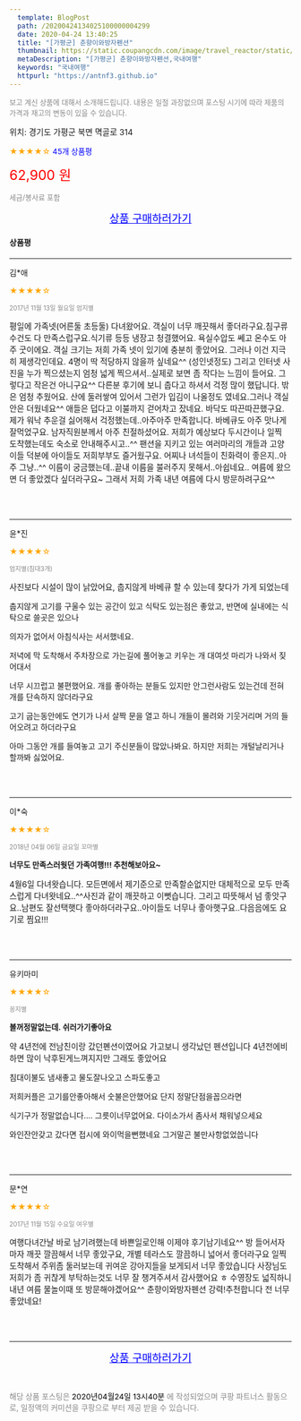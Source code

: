 ```yaml
---
  template: BlogPost
  path: /20200424134025100000004299
  date: 2020-04-24 13:40:25
  title: "[가평군] 춘향이와방자펜션"
  thumbnail: https://static.coupangcdn.com/image/travel_reactor/static/booking/image/pension/ddnayo/5834c42b-fbcb-4db1-a43d-ed6f5dadc9dd.jpg
  metaDescription: "[가평군] 춘향이와방자펜션,국내여행"
  keywords: "국내여행"
  httpurl: "https://antnf3.github.io"
---
```

  
<span style="color: #888;font-size:0.8rem">보고 계신 상품에 대해서 소개해드립니다.
내용은 일절 과장없으며 포스팅 시기에 따라 제품의 가격과 재고의 변동이 있을 수 있습니다.</span>
  
<span style="font-size: 0.9rem;">위치: 경기도 가평군 북면 멱골로 314</span>
  
<span style="color: orange;">★★★★☆</span> <span style="color: blue;font-size: 0.85rem;">45개 상품평</span>
  
<span style="color: red;font-size: 1.5rem;">62,900 원</span>
  
<span style="color: #888;font-size:0.8rem">세금/봉사료 포함</span>





<p align="center"><a href="http://me2.do/GurM6KRn" style="font-size: 1.2rem; color: blue;">상품 구매하러가기</a></p>

#### 상품평
  
---
  
김*애
    
<span style="color: orange;">★★★★☆</span>
    
<span style="color: #888;font-size:0.7rem">2017년 11월 13일 월요일 엄지별</span>
    

    
<span style="font-size: 0.9rem;">평일에 가족넷(어른둘 초등둘) 다녀왔어요. 객실이 너무 깨끗해서 좋더라구요.침구류 수건도 다 만족스럽구요.식기류 등등 냉장고 청결했어요. 욕실수압도 쎄고 온수도 아주 굿이에요.
객실 크기는 저희 가족 넷이 있기에 충분히 좋았어요. 그러나 이건 지극히 제생각인데요. 4명이 딱 적당하지 않을까 싶네요^^ (성인넷정도) 그리고 인터넷 사진을 누가 찍으셨는지 엄청 넓게 찍으셔서..실제로 보면 좀 작다는 느낌이 들어요. 그렇다고 작은건 아니구요^^
다른분 후기에 보니 춥다고 하셔서 걱정 많이 했답니다. 밖은 엄청 추웠어요. 산에 둘러쌓여 있어서 그런가 입김이 나올정도 였네요.그러나 객실안은 더웠네요^^ 애들은 덥다고 이불까지 걷어차고 잤네요. 바닥도 따끈따끈했구요. 제가 워낙 추운걸 싫어해서 걱정했는데..아주아주 만족합니다. 바베큐도 아주 맛나게 잘먹었구요. 남자직원분께서 아주 친절하셨어요. 저희가 예상보다 두시간이나 일찍 도착했는데도 숙소로 안내해주시고..^^
팬션을 지키고 있는 여러마리의 개들과 고양이들 덕분에 아이들도 저희부부도 즐거웠구요. 어찌나 녀석들이 친화력이 좋은지..아주 그냥..^^ 이름이 궁금했는데..끝내 이름을 불러주지 못해서..아쉽네요..
여름에 왔으면 더 좋았겠다 싶더라구요~ 그래서 저희 가족 내년 여름에 다시 방문하려구요^^</span>
    
<br>
<br>

---
  
윤*진
    
<span style="color: orange;">★★★★☆</span>
    
<span style="color: #888;font-size:0.7rem">엄지별(침대3개)</span>
    

    
<span style="font-size: 0.9rem;">사진보다 시설이 많이 낡았어요,  춥지않게 바베큐 할 수 있는데 찾다가 가게 되었는데

 춥지않게 고기를 구울수 있는 공간이 있고 식탁도 있는점은 좋았고,  반면에 실내에는 식탁으로 쓸곳은 있으나

의자가 없어서 아침식사는 서서했네요.

저녁에 막 도착해서 주차장으로 가는길에 풀어놓고 키우는 개 대여섯 마리가 나와서 짖어대서

너무 시끄럽고 불편했어요.  개를 좋아하는 분들도 있지만 안그런사람도 있는건데 전혀 개를 단속하지 않더라구요

고기 굽는동안에도 연기가 나서 살짝 문을 열고 하니 개들이 몰려와 기웃거리며 거의 들어오려고 하더라구요

아마 그동안 개를 들여놓고 고기 주신분들이 많았나봐요.  하지만 저희는 개털날리거나 할까봐 싫었어요.</span>
    
<br>
<br>

---
  
이*숙
    
<span style="color: orange;">★★★★☆</span>
    
<span style="color: #888;font-size:0.7rem">2018년 04월 06일 금요일 꼬마별</span>
    
<span style="font-size:0.85rem">**너무도 만족스러웟던 가족여행!!! 추천해보아요~**</span>
    
<span style="font-size: 0.9rem;">4월6일 다녀왓습니다. 모든면에서 제기준으로 만족할순없지만 
대체적으로 모두 만족스럽게 다녀왓네요..^^사진과 같이 깨끗하고 이뻣습니다. 그리고 따뜻해서 넘 좋앗구요..남편도 잘선택햇다 좋아하더라구요..아이들도 너무나 좋아햇구요..다음음에도 요기로 찜요!!!</span>
    
<br>
<br>

---
  
유키마미
    
<span style="color: orange;">★★★★☆</span>
    
<span style="color: #888;font-size:0.7rem">꽁지별</span>
    
<span style="font-size:0.85rem">**볼꺼정말없는데. 쉬러가기좋아요**</span>
    
<span style="font-size: 0.9rem;">약 4년전에 전남친이랑 갔던폔션이였어요
가고보니 생각났던 펜션입니다 
4년전에비하면 많이 낙후된게느껴지지만
그래도 좋았어요

침대이불도 냄새좋고 물도잘나오고 스파도좋고

저희커플은 고기를안좋아해서 숫불은안했어요
단지 정말단점을꼽으라면

식기구가 정말없습니다....
그릇이너무없어요. 다이소가서 좀사서 채워넣으세요

와인잔안갖고 갔다면 접시에 와이먹을뻔했네요
그거말곤 불만사항없었씁니다</span>
    
<br>
<br>

---
  
문*연
    
<span style="color: orange;">★★★★☆</span>
    
<span style="color: #888;font-size:0.7rem">2017년 11월 15일 수요일 여우별</span>
    

    
<span style="font-size: 0.9rem;">여행다녀간날 바로 남기려했는데 바쁜일로인해 이제야 후기남기네요^^
방 들어서자마자 깨끗 깔끔해서 너무 좋았구요,
개별 테라스도 깔끔하니 넓어서 좋더라구요
일찍 도착해서 주위좀 둘러보는데 귀여운 강아지들을 보게되서 너무 좋았습니다
사장님도 저희가 좀 귀찮게 부탁하는것도 너무 잘 챙겨주셔서 감사했어요 ㅎ
수영장도 넓직하니 내년 여름 물놀이때 또 방문해야겠어요^^
춘향이와방자펜션 강력!추천합니다 전 너무 좋았네요!</span>
    
<br>
<br>


  
---
  
<p align="center"><a href="http://me2.do/GurM6KRn" style="font-size: 1.2rem; color: blue;">상품 구매하러가기</a></p>
  
<br>
  
<span style="font-size: 0.85rem; color: #888;">해당 상품 포스팅은 <span style="color: #000;"> 2020년04월24일 13시40분 </span> 에 작성되었으며 쿠팡 파트너스 활동으로, 일정액의 커미션을 쿠팡으로 부터 제공 받을 수 있습니다.</span>